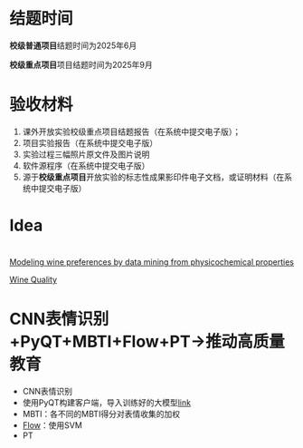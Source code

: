 # 结题时间

**校级普通项目**结题时间为2025年6月

**校级重点项目**项目结题时间为2025年9月

# 验收材料

1. 课外开放实验校级重点项目结题报告（在系统中提交电子版）；
2. 项目实验报告（在系统中提交电子版）
3. 实验过程三幅照片原文件及图片说明
4. 软件源程序（在系统中提交电子版）
5. 源于**校级重点项目**开放实验的标志性成果影印件电子文档，或证明材料（在系统中提交电子版）

# Idea

# 

[Modeling wine preferences by data mining from physicochemical properties](https://www.sciencedirect.com/science/article/abs/pii/S0167923609001377#preview-section-snippets)

[ Wine Quality](https://www.kaggle.com/code/mehdigoldoust/wine-quality/notebook)

# CNN表情识别+PyQT+MBTI+Flow+PT→推动高质量教育


* CNN表情识别
* 使用PyQT构建客户端，导入训练好的大模型[link](https://zhuanlan.zhihu.com/p/274436031)
* MBTI：各不同的MBTI得分对表情收集的加权
* [Flow](https://en.wikipedia.org/wiki/Flow_(psychology))：使用SVM
* PT